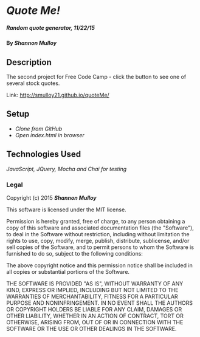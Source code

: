 # _Quote Me!_

##### _Random quote generator, 11/22/15_

#### By _**Shannon Mulloy**_

## Description

The second project for Free Code Camp - click the button to see one of several stock quotes.

Link: http://smulloy21.github.io/quoteMe/

## Setup

* _Clone from GitHub_
* _Open index.html in browser_

## Technologies Used

_JavaScript, JQuery, Mocha and Chai for testing_

### Legal

Copyright (c) 2015 **_Shannon Mulloy_**

This software is licensed under the MIT license.

Permission is hereby granted, free of charge, to any person obtaining a copy
of this software and associated documentation files (the "Software"), to deal
in the Software without restriction, including without limitation the rights
to use, copy, modify, merge, publish, distribute, sublicense, and/or sell
copies of the Software, and to permit persons to whom the Software is
furnished to do so, subject to the following conditions:

The above copyright notice and this permission notice shall be included in
all copies or substantial portions of the Software.

THE SOFTWARE IS PROVIDED "AS IS", WITHOUT WARRANTY OF ANY KIND, EXPRESS OR
IMPLIED, INCLUDING BUT NOT LIMITED TO THE WARRANTIES OF MERCHANTABILITY,
FITNESS FOR A PARTICULAR PURPOSE AND NONINFRINGEMENT. IN NO EVENT SHALL THE
AUTHORS OR COPYRIGHT HOLDERS BE LIABLE FOR ANY CLAIM, DAMAGES OR OTHER
LIABILITY, WHETHER IN AN ACTION OF CONTRACT, TORT OR OTHERWISE, ARISING FROM,
OUT OF OR IN CONNECTION WITH THE SOFTWARE OR THE USE OR OTHER DEALINGS IN
THE SOFTWARE.
